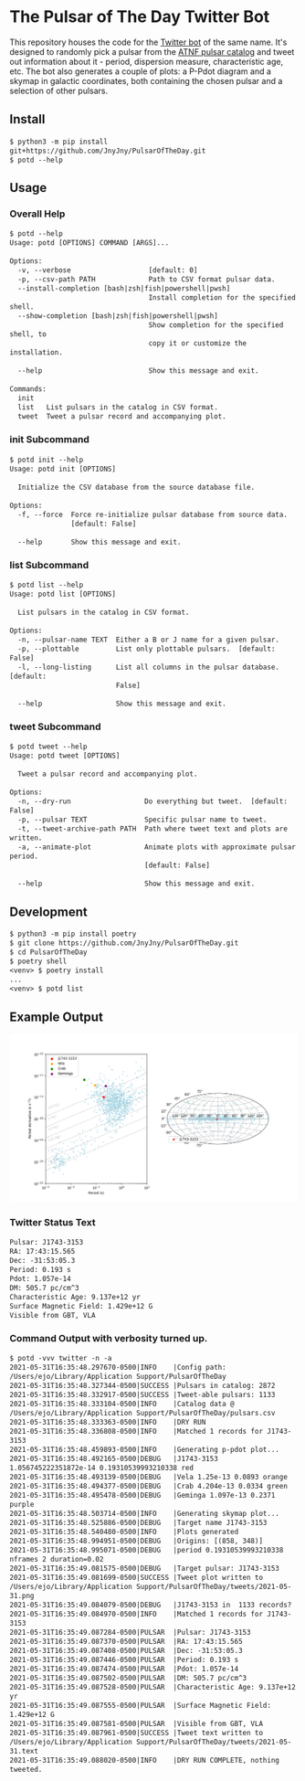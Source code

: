# The Pulsar of The Day Twitter Bot

This repository houses the code for the [Twitter bot][0] of the same
name. It's designed to randomly pick a pulsar from the [ATNF pulsar
catalog][1] and tweet out information about it - period, dispersion
measure, characteristic age, etc. The bot also generates a couple of
plots: a P-Pdot diagram and a skymap in galactic coordinates, both
containing the chosen pulsar and a selection of other pulsars.


## Install

``` console
$ python3 -m pip install git+https://github.com/JnyJny/PulsarOfTheDay.git
$ potd --help
```

## Usage

### Overall Help
``` console
$ potd --help
Usage: potd [OPTIONS] COMMAND [ARGS]...

Options:
  -v, --verbose                   [default: 0]
  -p, --csv-path PATH             Path to CSV format pulsar data.
  --install-completion [bash|zsh|fish|powershell|pwsh]
                                  Install completion for the specified shell.
  --show-completion [bash|zsh|fish|powershell|pwsh]
                                  Show completion for the specified shell, to
                                  copy it or customize the installation.

  --help                          Show this message and exit.

Commands:
  init
  list   List pulsars in the catalog in CSV format.
  tweet  Tweet a pulsar record and accompanying plot.
```

### init Subcommand

```
$ potd init --help
Usage: potd init [OPTIONS]

  Initialize the CSV database from the source database file.

Options:
  -f, --force  Force re-initialize pulsar database from source data.
               [default: False]

  --help       Show this message and exit.
```

### list Subcommand
```
$ potd list --help
Usage: potd list [OPTIONS]

  List pulsars in the catalog in CSV format.

Options:
  -n, --pulsar-name TEXT  Either a B or J name for a given pulsar.
  -p, --plottable         List only plottable pulsars.  [default: False]
  -l, --long-listing      List all columns in the pulsar database.  [default:
                          False]

  --help                  Show this message and exit.
```

### tweet Subcommand
```
$ potd tweet --help
Usage: potd tweet [OPTIONS]

  Tweet a pulsar record and accompanying plot.

Options:
  -n, --dry-run                  Do everything but tweet.  [default: False]
  -p, --pulsar TEXT              Specific pulsar name to tweet.
  -t, --tweet-archive-path PATH  Path where tweet text and plots are written.
  -a, --animate-plot             Animate plots with approximate pulsar period.
                                 [default: False]

  --help                         Show this message and exit.
```

## Development

```console
$ python3 -m pip install poetry
$ git clone https://github.com/JnyJny/PulsarOfTheDay.git
$ cd PulsarOfTheDay
$ poetry shell
<venv> $ poetry install
...
<venv> $ potd list
```

## Example Output

![J1743-3153][PLOT]

### Twitter Status Text
```
Pulsar: J1743-3153
RA: 17:43:15.565
Dec: -31:53:05.3
Period: 0.193 s
Pdot: 1.057e-14
DM: 505.7 pc/cm^3
Characteristic Age: 9.137e+12 yr
Surface Magnetic Field: 1.429e+12 G
Visible from GBT, VLA
```

### Command Output with verbosity turned up.
```console
$ potd -vvv twitter -n -a
2021-05-31T16:35:48.297670-0500|INFO    |Config path: /Users/ejo/Library/Application Support/PulsarOfTheDay
2021-05-31T16:35:48.327344-0500|SUCCESS |Pulsars in catalog: 2872
2021-05-31T16:35:48.332917-0500|SUCCESS |Tweet-able pulsars: 1133
2021-05-31T16:35:48.333104-0500|INFO    |Catalog data @ /Users/ejo/Library/Application Support/PulsarOfTheDay/pulsars.csv
2021-05-31T16:35:48.333363-0500|INFO    |DRY RUN
2021-05-31T16:35:48.336808-0500|INFO    |Matched 1 records for J1743-3153
2021-05-31T16:35:48.459893-0500|INFO    |Generating p-pdot plot...
2021-05-31T16:35:48.492165-0500|DEBUG   |J1743-3153 1.056745222351872e-14 0.19310539993210338 red
2021-05-31T16:35:48.493139-0500|DEBUG   |Vela 1.25e-13 0.0893 orange
2021-05-31T16:35:48.494377-0500|DEBUG   |Crab 4.204e-13 0.0334 green
2021-05-31T16:35:48.495478-0500|DEBUG   |Geminga 1.097e-13 0.2371 purple
2021-05-31T16:35:48.503714-0500|INFO    |Generating skymap plot...
2021-05-31T16:35:48.525886-0500|DEBUG   |Target name J1743-3153
2021-05-31T16:35:48.540480-0500|INFO    |Plots generated
2021-05-31T16:35:48.994951-0500|DEBUG   |Origins: [(858, 348)]
2021-05-31T16:35:48.995071-0500|DEBUG   |period 0.19310539993210338 nframes 2 duration=0.02
2021-05-31T16:35:49.081575-0500|DEBUG   |Target pulsar: J1743-3153
2021-05-31T16:35:49.081699-0500|SUCCESS |Tweet plot written to /Users/ejo/Library/Application Support/PulsarOfTheDay/tweets/2021-05-31.png
2021-05-31T16:35:49.084079-0500|DEBUG   |J1743-3153 in  1133 records?
2021-05-31T16:35:49.084970-0500|INFO    |Matched 1 records for J1743-3153
2021-05-31T16:35:49.087284-0500|PULSAR  |Pulsar: J1743-3153
2021-05-31T16:35:49.087370-0500|PULSAR  |RA: 17:43:15.565
2021-05-31T16:35:49.087408-0500|PULSAR  |Dec: -31:53:05.3
2021-05-31T16:35:49.087446-0500|PULSAR  |Period: 0.193 s
2021-05-31T16:35:49.087474-0500|PULSAR  |Pdot: 1.057e-14
2021-05-31T16:35:49.087502-0500|PULSAR  |DM: 505.7 pc/cm^3
2021-05-31T16:35:49.087528-0500|PULSAR  |Characteristic Age: 9.137e+12 yr
2021-05-31T16:35:49.087555-0500|PULSAR  |Surface Magnetic Field: 1.429e+12 G
2021-05-31T16:35:49.087581-0500|PULSAR  |Visible from GBT, VLA
2021-05-31T16:35:49.087961-0500|SUCCESS |Tweet text written to /Users/ejo/Library/Application Support/PulsarOfTheDay/tweets/2021-05-31.text
2021-05-31T16:35:49.088020-0500|INFO    |DRY RUN COMPLETE, nothing tweeted.
```


[0]: https://twitter.com/PulsarOfTheDay
[1]: https://www.atnf.csiro.au/research/pulsar/psrcat/
[PLOT]: https://github.com/JnyJny/PulsarOfTheDay/blob/main/example/example.png
